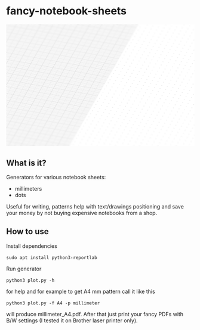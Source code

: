 # fancy-notebook-sheets
![Poster](/assets/preview.png)
## What is it?
Generators for various notebook sheets:
* millimeters
* dots

Useful for writing, patterns help with text/drawings positioning and save your money by not buying expensive notebooks from a shop.
## How to use
Install dependencies
```
sudo apt install python3-reportlab
```
Run generator
```
python3 plot.py -h
```
for help and for example to get A4 mm pattern call it like this
```
python3 plot.py -f A4 -p millimeter
```
will produce millimeter_A4.pdf. After that just print your fancy PDFs with B/W settings (I tested it on Brother laser printer only).
